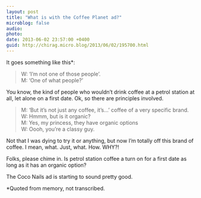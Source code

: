 ```yaml
---
layout: post
title: "What is with the Coffee Planet ad?"
microblog: false
audio: 
photo: 
date: 2013-06-02 23:57:00 +0400
guid: http://chirag.micro.blog/2013/06/02/195700.html
---
```

<p>It goes something like this*:</p>
<blockquote>W: ‘I’m not one of those people’.<br>M: ‘One of what people?’</blockquote>
<p>You know, the kind of people who wouldn’t drink coffee at a petrol station at all, let alone on a first date. Ok, so there are principles involved.</p>
<blockquote>M: ‘But it’s not just any coffee, it’s…’ coffee of a very specific brand.<br>W: Hmmm, but is it organic?<br>M: Yes, my princess, they have organic options<br>W: Oooh, you’re a classy guy.</blockquote>
<p>Not that I was dying to try it or anything, but now I’m totally off this brand of coffee. I mean, what. Just, what. How. WHY?!</p>
<p>Folks, please chime in. Is petrol station coffee a turn on for a first date as long as it has an organic option?</p>
<p>The Coco Nails ad is starting to sound pretty good.</p>
<p>*Quoted from memory, not transcribed.</p>

